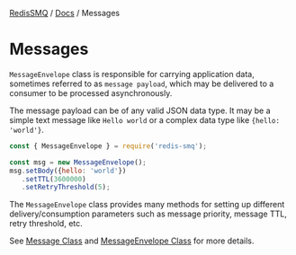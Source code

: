 [RedisSMQ](../README.md) / [Docs](README.md) / Messages

# Messages

`MessageEnvelope` class is responsible for carrying application data, sometimes referred to as `message payload`, which may be delivered to a consumer to be processed asynchronously.

The message payload can be of any valid JSON data type. It may be a simple text message like `Hello world` or a complex data type like `{hello: 'world'}`.

```javascript
const { MessageEnvelope } = require('redis-smq');

const msg = new MessageEnvelope();
msg.setBody({hello: 'world'})
   .setTTL(3600000)
   .setRetryThreshold(5);
```

The `MessageEnvelope` class provides many methods for setting up different delivery/consumption parameters such as message priority, message TTL, retry threshold, etc.

See [Message Class](api/classes/Message.md) and [MessageEnvelope Class](api/classes/MessageEnvelope.md) for more details.
